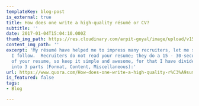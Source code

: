 ```yaml
---
templateKey: blog-post
is_external: true
title: How does one write a high-quality résumé or CV?
subtitle: ''
date: 2017-01-04T15:04:10.000Z
thumb_img_path: https://res.cloudinary.com/arpit-goyal/image/upload/v1558448515/images/featured-images/resume-writing.jpg
content_img_path: ''
excerpt: 'My résumé have helped me to impress many recruiters, let me share some practices
  I follow.  Recruiters do not read your resume; they do a 15 - 30-second "spot check"
  of your resume, so keep it simple and awesome, for that I have divided my answer
  into 3 parts (Format, Content, Miscellaneous):'
url: https://www.quora.com/How-does-one-write-a-high-quality-r%C3%A9sum%C3%A9-or-CV/answers/20024508
is_featured: false
tags:
- Blog

---
```

